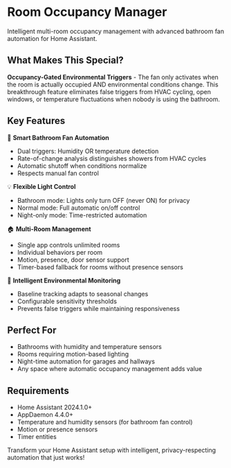 # Room Occupancy Manager

Intelligent multi-room occupancy management with advanced bathroom fan automation for Home Assistant.

## What Makes This Special?

**Occupancy-Gated Environmental Triggers** - The fan only activates when the room is actually occupied AND environmental conditions change. This breakthrough feature eliminates false triggers from HVAC cycling, open windows, or temperature fluctuations when nobody is using the bathroom.

## Key Features

🚿 **Smart Bathroom Fan Automation**
- Dual triggers: Humidity OR temperature detection
- Rate-of-change analysis distinguishes showers from HVAC cycles
- Automatic shutoff when conditions normalize
- Respects manual fan control

💡 **Flexible Light Control**
- Bathroom mode: Lights only turn OFF (never ON) for privacy
- Normal mode: Full automatic on/off control
- Night-only mode: Time-restricted automation

🏠 **Multi-Room Management**
- Single app controls unlimited rooms
- Individual behaviors per room
- Motion, presence, door sensor support
- Timer-based fallback for rooms without presence sensors

🧠 **Intelligent Environmental Monitoring**
- Baseline tracking adapts to seasonal changes
- Configurable sensitivity thresholds
- Prevents false triggers while maintaining responsiveness

## Perfect For

- Bathrooms with humidity and temperature sensors
- Rooms requiring motion-based lighting
- Night-time automation for garages and hallways
- Any space where automatic occupancy management adds value

## Requirements

- Home Assistant 2024.1.0+
- AppDaemon 4.4.0+
- Temperature and humidity sensors (for bathroom fan control)
- Motion or presence sensors
- Timer entities

Transform your Home Assistant setup with intelligent, privacy-respecting automation that just works!